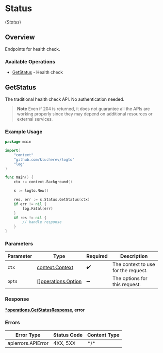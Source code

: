 # Status
(*Status*)

## Overview

Endpoints for health check.

### Available Operations

* [GetStatus](#getstatus) - Health check

## GetStatus

The traditional health check API. No authentication needed.

> **Note**
> Even if 204 is returned, it does not guarantee all the APIs are working properly since they may depend on additional resources or external services.

### Example Usage

```go
package main

import(
	"context"
	"github.com/klucherev/logto"
	"log"
)

func main() {
    ctx := context.Background()

    s := logto.New()

    res, err := s.Status.GetStatus(ctx)
    if err != nil {
        log.Fatal(err)
    }
    if res != nil {
        // handle response
    }
}
```

### Parameters

| Parameter                                                | Type                                                     | Required                                                 | Description                                              |
| -------------------------------------------------------- | -------------------------------------------------------- | -------------------------------------------------------- | -------------------------------------------------------- |
| `ctx`                                                    | [context.Context](https://pkg.go.dev/context#Context)    | :heavy_check_mark:                                       | The context to use for the request.                      |
| `opts`                                                   | [][operations.Option](../../models/operations/option.md) | :heavy_minus_sign:                                       | The options for this request.                            |

### Response

**[*operations.GetStatusResponse](../../models/operations/getstatusresponse.md), error**

### Errors

| Error Type         | Status Code        | Content Type       |
| ------------------ | ------------------ | ------------------ |
| apierrors.APIError | 4XX, 5XX           | \*/\*              |